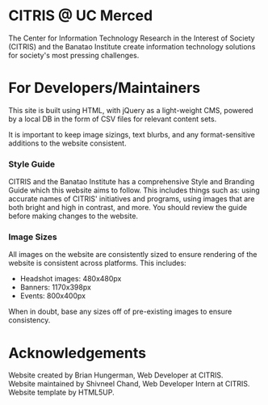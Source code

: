 # CITRIS @ UC Merced

The Center for Information Technology Research in the Interest of Society (CITRIS) and the Banatao Institute create information technology solutions for society's most pressing challenges. 

# For Developers/Maintainers

This site is built using HTML, with jQuery as a light-weight CMS, powered by a local DB in the form of CSV files for relevant content sets.

It is important to keep image sizings, text blurbs, and any format-sensitive additions to the website consistent. 

### Style Guide

CITRIS and the Banatao Institute has a comprehensive Style and Branding Guide which this website aims to follow. This includes things such as: using accurate names of CITRIS' initiatives and programs, using images that are both bright and high in contrast, and more. You should review the guide before making changes to the website.

### Image Sizes

All images on the website are consistently sized to ensure rendering of the website is consistent across platforms. This includes:

- Headshot images: 480x480px
- Banners: 1170x398px
- Events: 800x400px

When in doubt, base any sizes off of pre-existing images to ensure consistency.

# Acknowledgements 

Website created by Brian Hungerman, Web Developer at CITRIS. <br>
Website maintained by Shivneel Chand, Web Developer Intern at CITRIS. <br>
Website template by HTML5UP.